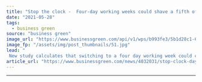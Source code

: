 ```yaml
---
title: "Stop the clock -  Four-day working weeks could shave a fifth off UK's carbon footprint"
date: "2021-05-28"
tags: 
  - business green
source: "business green"
image_url: "https://www.businessgreen.com/api/v1/wps/b993fe3/5b1d28c1-6b1b-4f69-a7ec-7adc204fa41a/2/iStock-1133024590-out-of-office-185x114.jpg"
image_fp: "/assets/img/post_thumbnails/51.jpg"
lead: "
 New study calculates that switching to a four day working week could cut UK emissions by 21 per cent ..."
article_url: "https://www.businessgreen.com/news/4032031/stop-clock-day-weeks-shave-fifth-uk-carbon-footprint"
---
```


---
